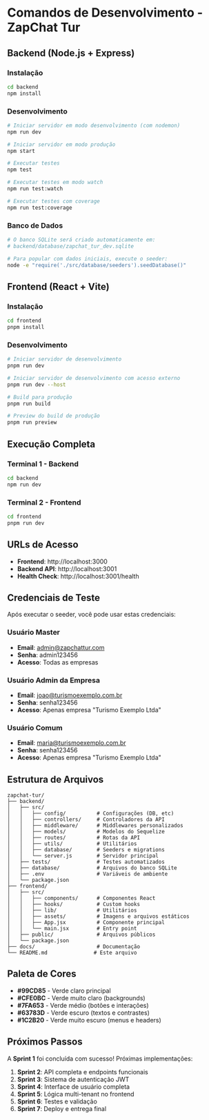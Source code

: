 # Comandos de Desenvolvimento - ZapChat Tur

## Backend (Node.js + Express)

### Instalação
```bash
cd backend
npm install
```

### Desenvolvimento
```bash
# Iniciar servidor em modo desenvolvimento (com nodemon)
npm run dev

# Iniciar servidor em modo produção
npm start

# Executar testes
npm test

# Executar testes em modo watch
npm run test:watch

# Executar testes com coverage
npm run test:coverage
```

### Banco de Dados
```bash
# O banco SQLite será criado automaticamente em:
# backend/database/zapchat_tur_dev.sqlite

# Para popular com dados iniciais, execute o seeder:
node -e "require('./src/database/seeders').seedDatabase()"
```

## Frontend (React + Vite)

### Instalação
```bash
cd frontend
pnpm install
```

### Desenvolvimento
```bash
# Iniciar servidor de desenvolvimento
pnpm run dev

# Iniciar servidor de desenvolvimento com acesso externo
pnpm run dev --host

# Build para produção
pnpm run build

# Preview do build de produção
pnpm run preview
```

## Execução Completa

### Terminal 1 - Backend
```bash
cd backend
npm run dev
```

### Terminal 2 - Frontend
```bash
cd frontend
pnpm run dev
```

## URLs de Acesso

- **Frontend**: http://localhost:3000
- **Backend API**: http://localhost:3001
- **Health Check**: http://localhost:3001/health

## Credenciais de Teste

Após executar o seeder, você pode usar estas credenciais:

### Usuário Master
- **Email**: admin@zapchattur.com
- **Senha**: admin123456
- **Acesso**: Todas as empresas

### Usuário Admin da Empresa
- **Email**: joao@turismoexemplo.com.br
- **Senha**: senha123456
- **Acesso**: Apenas empresa "Turismo Exemplo Ltda"

### Usuário Comum
- **Email**: maria@turismoexemplo.com.br
- **Senha**: senha123456
- **Acesso**: Apenas empresa "Turismo Exemplo Ltda"

## Estrutura de Arquivos

```
zapchat-tur/
├── backend/
│   ├── src/
│   │   ├── config/          # Configurações (DB, etc)
│   │   ├── controllers/     # Controladores da API
│   │   ├── middleware/      # Middlewares personalizados
│   │   ├── models/          # Modelos do Sequelize
│   │   ├── routes/          # Rotas da API
│   │   ├── utils/           # Utilitários
│   │   ├── database/        # Seeders e migrations
│   │   └── server.js        # Servidor principal
│   ├── tests/               # Testes automatizados
│   ├── database/            # Arquivos do banco SQLite
│   ├── .env                 # Variáveis de ambiente
│   └── package.json
├── frontend/
│   ├── src/
│   │   ├── components/      # Componentes React
│   │   ├── hooks/           # Custom hooks
│   │   ├── lib/             # Utilitários
│   │   ├── assets/          # Imagens e arquivos estáticos
│   │   ├── App.jsx          # Componente principal
│   │   └── main.jsx         # Entry point
│   ├── public/              # Arquivos públicos
│   └── package.json
├── docs/                    # Documentação
└── README.md               # Este arquivo
```

## Paleta de Cores

- **#99CD85** - Verde claro principal
- **#CFE0BC** - Verde muito claro (backgrounds)
- **#7FA653** - Verde médio (botões e interações)
- **#63783D** - Verde escuro (textos e contrastes)
- **#1C2B20** - Verde muito escuro (menus e headers)

## Próximos Passos

A **Sprint 1** foi concluída com sucesso! Próximas implementações:

1. **Sprint 2**: API completa e endpoints funcionais
2. **Sprint 3**: Sistema de autenticação JWT
3. **Sprint 4**: Interface de usuário completa
4. **Sprint 5**: Lógica multi-tenant no frontend
5. **Sprint 6**: Testes e validação
6. **Sprint 7**: Deploy e entrega final

